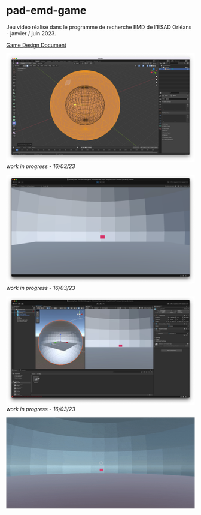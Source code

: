 # pad-emd-game
Jeu vidéo réalisé dans le programme de recherche EMD de l'ÉSAD Orléans - janvier / juin 2023.

[Game Design Document](https://docs.google.com/document/d/1t_v4hHnD7XmxfCpN2FbWaEube1twnvBMK7OD0xdQHNY/edit?usp=sharing)

![work in progress - 16/03/23](16-03-02.png)
*work in progress - 16/03/23*

![](16-03-01.png)
*work in progress - 16/03/23*

![](16-03-03.jpg)
*work in progress - 16/03/23*

![](wip/ingame-16-03.gif)

